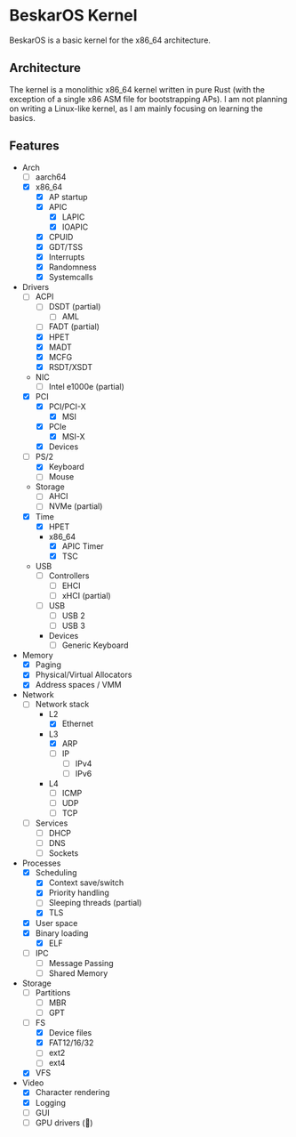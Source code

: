 # BeskarOS Kernel

BeskarOS is a basic kernel for the x86_64 architecture.

## Architecture

The kernel is a monolithic x86_64 kernel written in pure Rust (with the exception of a single x86 ASM file for bootstrapping APs).
I am not planning on writing a Linux-like kernel, as I am mainly focusing on learning the basics.

## Features

- Arch
    - [ ] aarch64
    - [X] x86_64
        - [x] AP startup
        - [X] APIC
            - [x] LAPIC
            - [X] IOAPIC
        - [X] CPUID
        - [x] GDT/TSS
        - [x] Interrupts
        - [x] Randomness
        - [x] Systemcalls
- Drivers
    - [ ] ACPI
        - [ ] DSDT (partial)
            - [ ] AML
        - [ ] FADT (partial)
        - [x] HPET
        - [x] MADT
        - [x] MCFG
        - [x] RSDT/XSDT
    - NIC
        - [ ] Intel e1000e (partial)
    - [X] PCI
        - [X] PCI/PCI-X
            - [X] MSI
        - [X] PCIe
            - [X] MSI-X
        - [x] Devices
    - [ ] PS/2
        - [X] Keyboard
        - [ ] Mouse
    - Storage
        - [ ] AHCI
        - [ ] NVMe (partial)
    - [x] Time
        - [x] HPET
        - x86_64
            - [x] APIC Timer
            - [x] TSC
    - USB
        - [ ] Controllers
            - [ ] EHCI
            - [ ] xHCI (partial)
        - [ ] USB
            - [ ] USB 2
            - [ ] USB 3
        - Devices
            - [ ] Generic Keyboard
- Memory
    - [x] Paging
    - [x] Physical/Virtual Allocators
    - [x] Address spaces / VMM
- Network
    - [ ] Network stack
        - L2
            - [X] Ethernet
        - L3
            - [X] ARP
            - [ ] IP
                - [ ] IPv4
                - [ ] IPv6
        - L4
            - [ ] ICMP
            - [ ] UDP
            - [ ] TCP
    - [ ] Services
        - [ ] DHCP
        - [ ] DNS
        - [ ] Sockets
- Processes
    - [x] Scheduling
        - [X] Context save/switch
        - [X] Priority handling
        - [ ] Sleeping threads (partial)
        - [X] TLS
    - [X] User space
    - [X] Binary loading
        - [X] ELF
    - [ ] IPC
        - [ ] Message Passing
        - [ ] Shared Memory
- Storage
    - [ ] Partitions
        - [ ] MBR
        - [ ] GPT
    - [ ] FS
        - [X] Device files
        - [X] FAT12/16/32
        - [ ] ext2
        - [ ] ext4
    - [X] VFS
- Video
    - [x] Character rendering
    - [x] Logging
    - [ ] GUI
    - [ ] GPU drivers (🤠)
